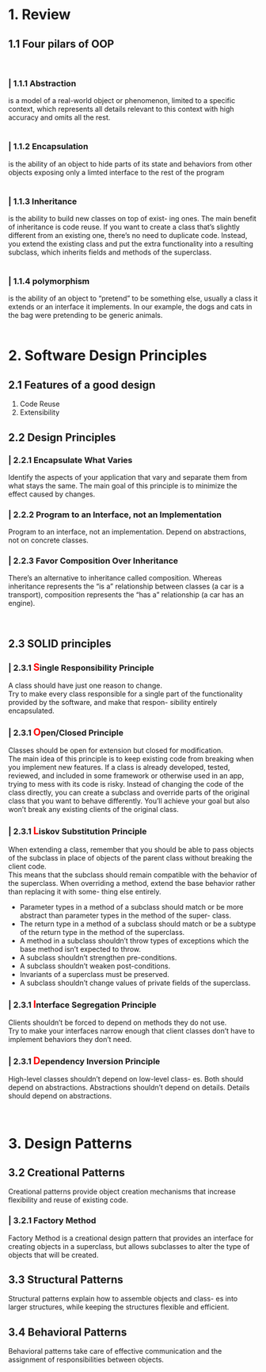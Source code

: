 # 1. Review
## 1.1 Four pilars of OOP
<br>

### | 1.1.1 Abstraction 
is a model of a real-world object or phenomenon, limited to a specific context, which represents all details relevant to this context with high accuracy and omits all the rest.
<br><br>

### | 1.1.2 Encapsulation 
is the ability of an object to hide parts of its state and behaviors from other objects exposing only a limted interface to the rest of the program
<br><br>

### | 1.1.3 Inheritance 
is the ability to build new classes on top of exist-
ing ones. The main benefit of inheritance is code reuse. If you
want to create a class that’s slightly different from an existing
one, there’s no need to duplicate code. Instead, you extend the
existing class and put the extra functionality into a resulting
subclass, which inherits fields and methods of the superclass.
<br><br>

### | 1.1.4 polymorphism 
is the ability of an object
to “pretend” to be something else, usually a class it extends or
an interface it implements. In our example, the dogs and cats
in the bag were pretending to be generic animals.
<br><br>

# 2. Software Design Principles
## 2.1 Features of a good design
1. Code Reuse
2. Extensibility

## 2.2 Design Principles
### | 2.2.1 Encapsulate What Varies
Identify the aspects of your application that vary and
separate them from what stays the same.
The main goal of this principle is to minimize the effect caused
by changes.

### | 2.2.2 Program to an Interface, not an Implementation
Program to an interface, not an implementation. Depend
on abstractions, not on concrete classes.

### | 2.2.3 Favor Composition Over Inheritance
There’s an alternative to inheritance called composition.
Whereas inheritance represents the “is a” relationship between
classes (a car is a transport), composition represents the “has
a” relationship (a car has an engine).

<br>

## 2.3 SOLID principles

### | 2.3.1  <b><span style="font-size:larger;color:red;">S</span></b>ingle Responsibility Principle
A class should have just one reason to change. <br>
Try to make every class responsible for a single part of the
functionality provided by the software, and make that respon-
sibility entirely encapsulated.
### | 2.3.1  <b><span style="font-size:larger;color:red;">O</span></b>pen/Closed Principle
Classes should be open for extension but closed for
modification.<br>
The main idea of this principle is to keep existing code from
breaking when you implement new features. If a class is already developed, tested, reviewed, and included in some framework or otherwise used in an app, trying to mess with its code is risky. Instead of changing the code of the class directly, you can create a subclass and override parts of the original class that you want to behave differently. You’ll achieve your goal but also won’t break any existing clients of the original class.
### | 2.3.1  <b><span style="font-size:larger;color:red;">L</span></b>iskov Substitution Principle
When extending a class, remember that you should be
able to pass objects of the subclass in place of objects of
the parent class without breaking the client code.<br>
This means that the subclass should remain compatible with
the behavior of the superclass. When overriding a method,
extend the base behavior rather than replacing it with some-
thing else entirely.<br>
- Parameter types in a method of a subclass should match or be
more abstract than parameter types in the method of the super-
class.
- The return type in a method of a subclass should match or be
a subtype of the return type in the method of the superclass.
- A method in a subclass shouldn’t throw types of exceptions
which the base method isn’t expected to throw.
- A subclass shouldn’t strengthen pre-conditions.   
- A subclass shouldn’t weaken post-conditions.
- Invariants of a superclass must be preserved.
- A subclass shouldn’t change values of private fields of the
superclass.
### | 2.3.1  <b><span style="font-size:larger;color:red;">I</span></b>nterface Segregation Principle
Clients shouldn’t be forced to depend on methods they
do not use.<br>
Try to make your interfaces narrow enough that client classes
don’t have to implement behaviors they don’t need.
### | 2.3.1  <b><span style="font-size:larger;color:red;">D</span></b>ependency Inversion Principle
High-level classes shouldn’t depend on low-level class-
es. Both should depend on abstractions. Abstractions
shouldn’t depend on details. Details should depend on
abstractions.

<br>

# 3. Design Patterns
## 3.2 Creational Patterns
Creational patterns provide object creation mechanisms that
increase flexibility and reuse of existing code.
### | 3.2.1 Factory Method
Factory Method is a creational design pattern that provides
an interface for creating objects in a superclass, but allows
subclasses to alter the type of objects that will be created.
## 3.3 Structural Patterns
Structural patterns explain how to assemble objects and class-
es into larger structures, while keeping the structures flexible
and efficient.
## 3.4 Behavioral Patterns
Behavioral patterns take care of effective communication and
the assignment of responsibilities between objects.